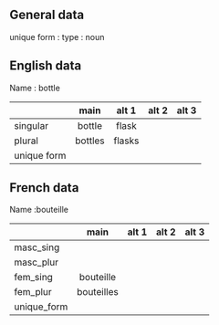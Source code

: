 ## General data

unique form :
type : noun

## English data

Name : bottle

|             |  main   | alt 1  | alt 2 | alt 3 |
| :---------- | :-----: | :----: | :---: | ----- |
| singular    | bottle  | flask  |       |       |
| plural      | bottles | flasks |       |       |
| unique form |         |        |       |       |

## French data

Name :bouteille

|             |    main    | alt 1 | alt 2 | alt 3 |
| :---------- | :--------: | :---: | :---: | :---: |
| masc_sing   |            |       |       |       |
| masc_plur   |            |       |       |       |
| fem_sing    | bouteille  |       |       |       |
| fem_plur    | bouteilles |       |       |       |
| unique_form |            |       |       |       |



